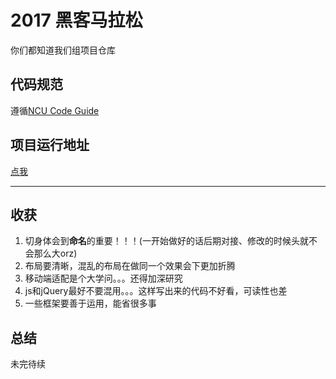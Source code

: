 # 2017 黑客马拉松
你们都知道我们组项目仓库
## 代码规范
遵循[NCU Code Guide](http://ncuhome.github.io/frontend-guide/)
## 项目运行地址
[点我](http://120.77.38.133/)
***
## 收获
1. 切身体会到**命名**的重要！！！(一开始做好的话后期对接、修改的时候头就不会那么大orz)
2. 布局要清晰，混乱的布局在做同一个效果会下更加折腾
3. 移动端适配是个大学问。。。还得加深研究
4. js和jQuery最好不要混用。。。这样写出来的代码不好看，可读性也差
5. 一些框架要善于运用，能省很多事
## 总结
未完待续